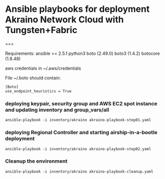 # Ansible playbooks for deployment Akraino Network Cloud with Tungsten+Fabric 
===

Requirements:
  ansible >= 2.5.1
  python3
  boto (2.49.0)
  boto3 (1.4.2)
  botocore (1.8.48)

aws credentials in ~/.aws/credentials

File  ~/.boto should contain:
~~~
[Boto]
use_endpoint_heuristics = True
~~~
  



### deploying keypair, security group and AWS EC2 spot instance and updating inventory and group_vars/all
~~~
ansible-playbook -i inventory/akraino akraino-playbook-step01.yaml
~~~

### deploying Regional Controller and starting airship-in-a-bootle deployment
~~~
ansible-playbook -i inventory/akraino akraino-playbook-step02.yaml
~~~

### Cleanup the environment
~~~
ansible-playbook -i inventory/akraino akraino-playbook-cleanup.yaml
~~~
